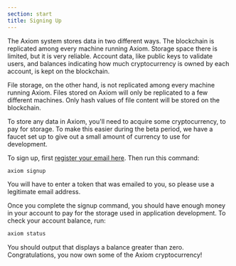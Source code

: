 ```yaml
---
section: start
title: Signing Up
---
```


The Axiom system stores data in two different ways. The
blockchain is replicated among every machine running
Axiom. Storage space there is limited, but it is very
reliable. Account data, like public keys to validate
users, and balances indicating how much cryptocurrency is
owned by each account, is kept on the blockchain.

File storage, on the other hand, is not replicated among
every machine running Axiom. Files stored on Axiom will
only be replicated to a few different machines. Only hash
values of file content will be stored on the blockchain.

To store any data in Axiom, you'll need to acquire some
cryptocurrency, to pay for storage. To make this easier
during the beta period, we have a faucet set up to give
out a small amount of currency to use for development.

To sign up, first
[register your email here](https://axiom.org/newsletter).
Then run this command:

```bash
axiom signup
```

You will have to enter a token that was emailed to you, so
please use a legitimate email address.

Once you complete the signup command, you should have
enough money in your account to pay for the storage used
in application development. To check your account balance,
run:

```bash
axiom status
```

You should output that displays a balance greater than
zero. Congratulations, you now own some of the Axiom cryptocurrency!
